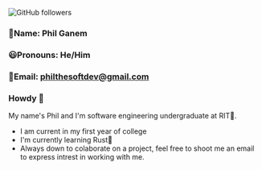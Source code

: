 ![GitHub followers](https://img.shields.io/github/followers/SwiftWindz?style=social)
### 👨Name: Phil Ganem
### 😃Pronouns: He/Him
### 📧Email: philthesoftdev@gmail.com 
###
### Howdy 🤠
My name's Phil and I'm software engineering undergraduate at RIT🐯.
- I am current in my first year of college
- I'm currently learning Rust🦀
- Always down to colaborate on a project, feel free to shoot me an email to express intrest in working with me.
 
<!--
**SwiftWindz/SwiftWindz** is a ✨ _special_ ✨ repository because its `README.md` (this file) appears on your GitHub profile.

Here are some ideas to get you started:

- 🔭 I’m currently working on ...
- 🌱 I’m currently learning ...
- 👯 I’m looking to collaborate on ...
- 🤔 I’m looking for help with ...
- 💬 Ask me about ...
- 📫 How to reach me: ...
- 😄 Pronouns: ...
- ⚡ Fun fact: ...
-->

